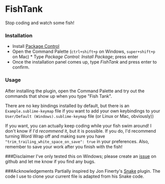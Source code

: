 FishTank
============================

Stop coding and watch some fish!

### Installation
* Install [Package Control](https://sublime.wbond.net/installation)
* Open the Command Palette (`ctrl+shift+p` on Windows, `super+shift+p` on Mac) * Type *Package Control: Install Package*; press enter
* Once the installation panel comes up, type *FishTank* and press enter to confirm.

### Usage
After installing the plugin, open the Command Palette and try out the commands that show up when you type "Fish Tank".

There are no key bindings installed by default, but there is an `Example.sublime-keymap` file if you want to add your own keybindings to your `User/Default (Windows).sublime-keymap` file (or Linux or Mac, obviously))

If you want, you can actually keep coding while your fish swim around! I don't know if I'd _recommend_ it, but it is possible. If you do, I'd recommend turning Word Wrap off and making sure you have `"trim_trailing_white_space_on_save": true` in your preferences. Also, remember to save your work after you finish with the fish!

###Disclaimer
I've only tested this on Windows; please create an [issue](https://github.com/ahuff44/sublime-fish-tank/issues) on github and let me know if you find any bugs.

###Acknowledgements
Partially inspired by Jon Finerty's [Snake](https://github.com/jonfinerty/sublime-snake) plugin. The code I use to clone your current file is adapted from his Snake code.